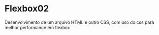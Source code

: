 # Flexbox02
Desenvolvimento de um arquivo HTML e outro CSS, com uso do css para melhor performance em flexbox

